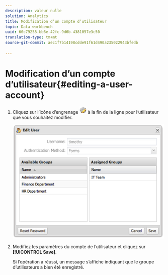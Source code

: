 ```yaml
---
description: valeur nulle
solution: Analytics
title: Modification d’un compte d’utilisateur
topic: Data workbench
uuid: 60c79258-bb6e-42fc-9d6b-4381057e3c50
translation-type: tm+mt
source-git-commit: aec1f7b14198cdde91f61d490a235022943bfedb

---
```



# Modification d’un compte d’utilisateur{#editing-a-user-account}

1. Cliquez sur l’icône d’engrenage ![](assets/edit_icon.png) à la fin de la ligne pour l’utilisateur que vous souhaitez modifier.

   ![](assets/edit_user_account.png)

1. Modifiez les paramètres du compte de l’utilisateur et cliquez sur **[!UICONTROL Save]**.

   Si l’opération a réussi, un message s’affiche indiquant que le groupe d’utilisateurs a bien été enregistré.